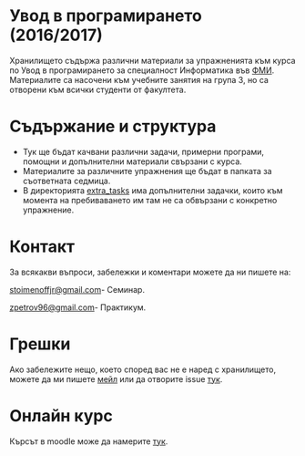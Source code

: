 Увод в програмирането (2016/2017)
=================================
Хранилището съдържа различни материали за упражненията към курса по Увод в програмирането за специалност Информатика във [ФМИ](https://www.fmi.uni-sofia.bg/). Материалите са насочени към учебните занятия на група 3, но са отворени към всички студенти от факултета.

Съдържание и структура
======================
* Тук ще бъдат качвани различни задачи, примерни програми, помощни и допълнителни материали свързани с курса.
* Материалите за различните упражнения ще бъдат в папката за съответната седмица.
* В директорията [extra_tasks](/extra_tasks) има допълнителни задачки, които към момента на пребиваването им там не са обвързани с конкретно упражнение.

Контакт
=======
За всякакви въпроси, забележки и коментари можете да ни пишете на:

[stoimenoffjr@gmail.com](mailto:stoimenoffjr@gmail.com)- Семинар.

[zpetrov96@gmail.com](mailto:zpetrov96@gmail)- Практикум.

Грешки
======
Ако забележите нещо, което според вас не е наред с хранилището, можете да ми пишете [мейл](mailto:stoimenoffjr@gmail.com) или да отворите issue [тук](https://github.com/stoimenoff/up16-17/issues).

Онлайн курс
===========
Кърсът в moodle може да намерите [тук](https://learn.fmi.uni-sofia.bg/course/view.php?id=2655).